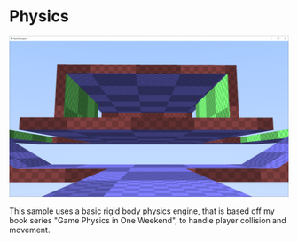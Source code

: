 # Physics
![Physics](screenshot.jpg)

This sample uses a basic rigid body physics engine, that is based off my book series "Game Physics in One Weekend", to handle player collision and movement.

